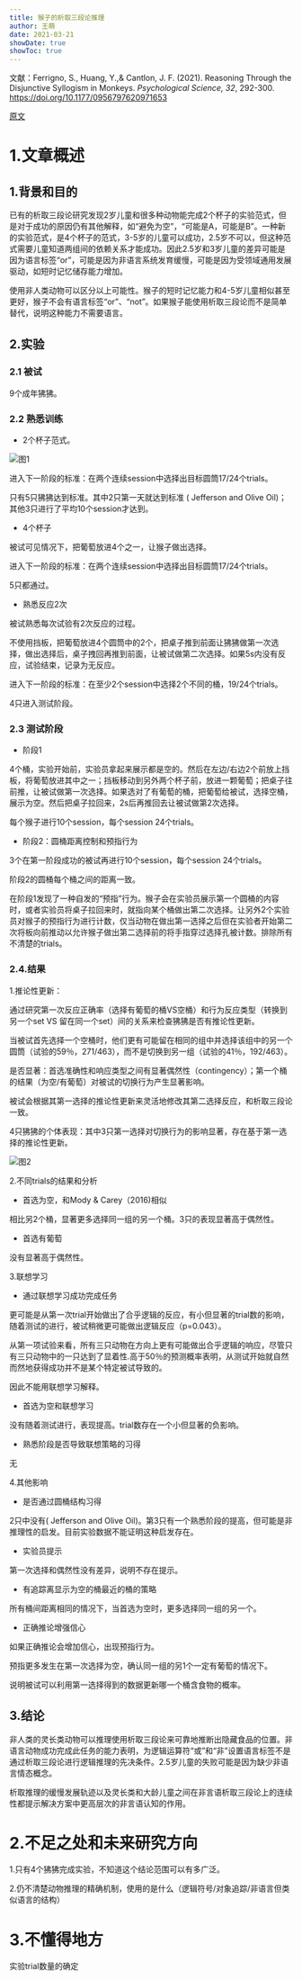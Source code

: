 ```yaml
---
title: 猴子的析取三段论推理
author: 王萌
date: 2021-03-21
showDate: true
showToc: true
---
```


文献：Ferrigno, S., Huang, Y.,& Cantlon, J. F. (2021). Reasoning Through the Disjunctive Syllogism in Monkeys. *Psychological Science, 32*, 292-300. https://doi.org/10.1177/0956797620971653

[原文](../Source_Files/2021-03-21-WM1.pdf)

# 1.文章概述

## 1.背景和目的

已有的析取三段论研究发现2岁儿童和很多种动物能完成2个杯子的实验范式，但是对于成功的原因仍有其他解释，如“避免为空”，“可能是A，可能是B”。一种新的实验范式，是4个杯子的范式，3-5岁的儿童可以成功，2.5岁不可以，但这种范式需要儿童知道两组间的依赖关系才能成功。因此2.5岁和3岁儿童的差异可能是因为语言标签“or”，可能是因为非语言系统发育缓慢，可能是因为受领域通用发展驱动，如短时记忆储存能力增加。

使用非人类动物可以区分以上可能性。猴子的短时记忆能力和4-5岁儿童相似甚至更好，猴子不会有语言标签“or”、“not”。如果猴子能使用析取三段论而不是简单替代，说明这种能力不需要语言。

## 2.实验

### 2.1 被试

9个成年狒狒。

### 2.2 熟悉训练

- 2个杯子范式。

![图1](../Supporting_Information/2021-03-21-WM1-fig1.png)

进入下一阶段的标准：在两个连续session中选择出目标圆筒17/24个trials。

只有5只狒狒达到标准。其中2只第一天就达到标准 ( Jefferson and Olive Oil)；其他3只进行了平均10个session才达到。

- 4个杯子

被试可见情况下，把葡萄放进4个之一，让猴子做出选择。

进入下一阶段的标准：在两个连续session中选择出目标圆筒17/24个trials。

5只都通过。

- 熟悉反应2次

被试熟悉每次试验有2次反应的过程。

不使用挡板，把葡萄放进4个圆筒中的2个，把桌子推到前面让狒狒做第一次选择，做出选择后，桌子拽回再推到前面，让被试做第二次选择。如果5s内没有反应，试验结束，记录为无反应。

进入下一阶段的标准：在至少2个session中选择2个不同的桶，19/24个trials。

4只进入测试阶段。

### 2.3 测试阶段

- 阶段1

4个桶，实验开始前，实验员拿起来展示都是空的。然后在左边/右边2个前放上挡板，将葡萄放进其中之一；挡板移动到另外两个杯子前，放进一颗葡萄；把桌子往前推，让被试做第一次选择。如果选对了有葡萄的桶，把葡萄给被试，选择空桶，展示为空。然后把桌子拉回来，2s后再推回去让被试做第2次选择。

每个猴子进行10个session，每个session 24个trials。

- 阶段2：圆桶距离控制和预指行为

3个在第一阶段成功的被试再进行10个session，每个session 24个trials。

阶段2的圆桶每个桶之间的距离一致。

在阶段1发现了一种自发的“预指”行为。猴子会在实验员展示第一个圆桶的内容时，或者实验员将桌子拉回来时，就指向某个桶做出第二次选择。让另外2个实验员对猴子的预指行为进行计数，仅当动物在做出第一选择之后但在实验者开始第二次将板向前推动以允许猴子做出第二选择前的将手指穿过选择孔被计数。排除所有不清楚的trials。

### 2.4.结果

1.推论性更新：

通过研究第一次反应正确率（选择有葡萄的桶VS空桶）和行为反应类型（转换到另一个set VS 留在同一个set）间的关系来检查狒狒是否有推论性更新。

当被试首先选择一个空桶时，他们更有可能留在相同的组中并选择该组中的另一个圆筒（试验的59％，271/463），而不是切换到另一组（试验的41％，192/463）。

是否显著：首选准确性和响应类型之间有显著偶然性（contingency）；第一个桶的结果（为空/有葡萄）对被试的切换行为产生显著影响。

被试会根据其第一选择的推论性更新来灵活地修改其第二选择反应，和析取三段论一致。

4只狒狒的个体表现：其中3只第一选择对切换行为的影响显著，存在基于第一选择的推论性更新。

![图2](../Supporting_Information/2021-03-21-WM1-fig2.png)

2.不同trials的结果和分析

- 首选为空，和Mody & Carey（2016)相似

相比另2个桶，显著更多选择同一组的另一个桶。3只的表现显著高于偶然性。

- 首选有葡萄

没有显著高于偶然性。

3.联想学习

- 通过联想学习成功完成任务

更可能是从第一次trial开始做出了合乎逻辑的反应，有小但显著的trial数的影响，随着测试的进行，被试稍微更可能做出逻辑反应（p=0.043）。

从第一项试验来看，所有三只动物在方向上更有可能做出合乎逻辑的响应，尽管只有三只动物中的一只达到了显着性.高于50％的预测概率表明，从测试开始就自然而然地获得成功并不是某个特定被试导致的。

因此不能用联想学习解释。

- 首选为空和联想学习

没有随着测试进行，表现提高。trial数存在一个小但显著的负影响。

- 熟悉阶段是否导致联想策略的习得

无

4.其他影响

- 是否通过圆桶结构习得

2只中没有( Jefferson and Olive Oil)。第3只有一个熟悉阶段的提高，但可能是非推理性的启发。目前实验数据不能证明这种启发存在。

- 实验员提示

第一次选择和偶然性没有差异，说明不存在提示。

- 有追踪离显示为空的桶最近的桶的策略

所有桶间距离相同的情况下，当首选为空时，更多选择同一组的另一个。

- 正确推论增强信心

如果正确推论会增加信心，出现预指行为。

预指更多发生在第一次选择为空，确认同一组的另1个一定有葡萄的情况下。

说明被试可以利用第一选择得到的数据更新哪一个桶含食物的概率。

## 3.结论

非人类的灵长类动物可以推理使用析取三段论来可靠地推断出隐藏食品的位置。非语言动物成功完成此任务的能力表明，为逻辑运算符“或”和“非”设置语言标签不是通过析取三段论进行逻辑推理的先决条件。2.5岁儿童的失败可能是因为缺少非语言情态概念。

析取推理的缓慢发展轨迹以及灵长类和大龄儿童之间在非言语析取三段论上的连续性都提示解决方案中更高层次的非言语认知的作用。

# 2.不足之处和未来研究方向

1.只有4个狒狒完成实验，不知道这个结论范围可以有多广泛。

2.仍不清楚动物推理的精确机制，使用的是什么（逻辑符号/对象追踪/非语言但类似语言的结构）

# 3.不懂得地方

实验trial数量的确定










 





